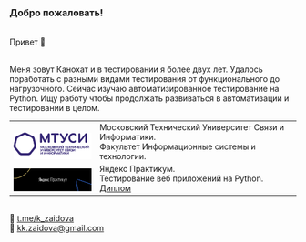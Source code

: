 ### Добро пожаловать!
</br> Привет :wave: 

</br>Меня зовут Канохат и в тестировании я  более двух лет. Удалось поработать с разными видами тестирования от функционального до нагрузочного. Сейчас изучаю автоматизированное тестирование на Python. Ищу работу чтобы продолжать развиваться в автоматизации и тестировании в целом. </br>


<table width="100%" border='0'>
   <tr> 
    <td width="30%" valign="bottom"><img src="/images/MTUCI.png"></td><td valign="middle">Московский Технический Университет Связи и Информатики. </br> Факультет Информационные системы и технологии.</td></tr>
    <tr><td width="30%" valign="bottom"><img src="/images/YP.png"></td><td valign="middle">Яндекс Практикум.</br> Тестирование веб приложений на Python. </br><a target="_blank" href="https://drive.google.com/drive/folders/1ZsDH2htg-KnpMKEw13LCyubebbB0Sxga?usp=sharing">Диплом</a> </td>
   </tr>
  </table>


</br>:pushpin: <a target="_blank" href="https://t.me/k_zaidova">t.me/k_zaidova</a>
</br>:pushpin: kk.zaidova@gmail.com
